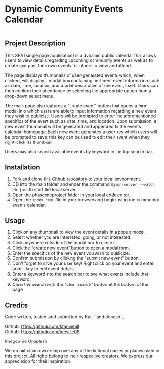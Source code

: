 # Dynamic Community Events Calendar

![]()

## Project Description

This SPA [single page application] is a dynamic public calendar that allows users to view details regarding upcoming community events as well as to create and post their own events for others to view and attend.

The page displays thumbnails of user-generated events which, when clicked, will display a modal box containing pertinent event information such as date, time, location, and a brief description of the event, itself. Users can then confirm their attendance by selecting the appropriate option from a drop-down select menu.

The main page also features a "create event" button that opens a form modal into which users are able to input information regarding a new event they wish to publicize. Users will be prompted to enter the aforementioned specifics of the event such as date, time, and location. Upon submission, a new event thumbnail will be generated and appended to the events calendar homepage. Each new event generates a user key which users will be prompted to save; this key can be used to edit their event when they right-click its thumbnail.

Users may also search available events by keyword in the top search bar.

## Installation

1. Fork and clone this Github repository to your local environment.
2. CD into the main folder and ender the command `$json-server --watch db.json` to start the local server.
3. Open the phaseoneproject folder in your local code editor.
4. Open the `index.html` file in your browser and begin using the community events calendar.

## Usage

1. Click on any thumbnail to view the event details in a popup modal.
2. Select whether you are interested, going, or not interested.
3. Click anywhere outside of the modal box to close it.
4. Click the "create new event" button to open a modal form.
5. Enter the specifics of the new event you wish to publicize.
6. Confirm submission by clicking the "submit new event" button.
7. Don't forget to save your user key! Right click on your event and enter admin key to edit event details.
8. Enter a keyword into the search bar to see what events include that keyword.
9. Clear the search with the "clear search" button at the bottom of the page.

## Credits

Code written, tested, and submitted by Kat T and Joseph L.

Github: https://github.com/ktannehill <br>
Github: https://github.com/joeylee08 

Images via <a href="https://unsplash.com/collections/Ews7vJAozR4/phase-1-project">Unsplash</a>

We do not claim ownership over any of the fictional names or places used in this project. All rights belong to their respective creators. We express our appreciation for their inspiration.